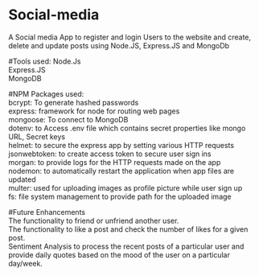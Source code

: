 # Social-media
A Social media App to register and login Users to the website and create, delete and update posts using Node.JS, Express.JS and MongoDb

#Tools used:
Node.Js  
Express.JS  
MongoDB  

#NPM Packages used:  
bcrypt: To generate hashed passwords  
express: framework for node for routing web pages  
mongoose: To connect to MongoDB  
dotenv: to Access .env file which contains secret properties like mongo URL, Secret keys  
helmet: to secure the express app by setting various HTTP requests  
jsonwebtoken: to create access token to secure user sign ins  
morgan: to provide logs for the HTTP requests made on the app  
nodemon: to automatically restart the application when app files are updated  
multer: used for uploading images as profile picture while user sign up  
fs: file system management to provide path for the uploaded image  

#Future Enhancements  
The functionality to friend or unfriend another user.  
The functionality to like a post and check the number of likes for a given post.  
Sentiment Analysis to process the recent posts of a particular user and provide daily quotes based on the mood of the user on a particular day/week.  
